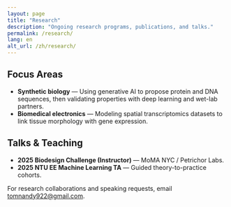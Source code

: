 ```yaml
---
layout: page
title: "Research"
description: "Ongoing research programs, publications, and talks."
permalink: /research/
lang: en
alt_url: /zh/research/
---
```


## Focus Areas

- **Synthetic biology** — Using generative AI to propose protein and DNA sequences, then validating properties with deep learning and wet-lab partners.
- **Biomedical electronics** — Modeling spatial transcriptomics datasets to link tissue morphology with gene expression.

## Talks & Teaching

- **2025 Biodesign Challenge (Instructor)** — MoMA NYC / Petrichor Labs.
- **2025 NTU EE Machine Learning TA** — Guided theory-to-practice cohorts.

For research collaborations and speaking requests, email [tomnandy922@gmail.com](mailto:tomnandy922@gmail.com).
